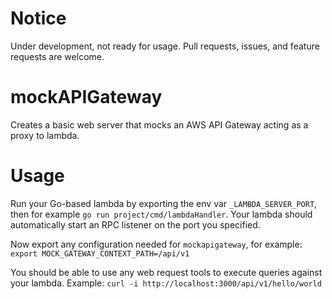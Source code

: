 # Notice

Under development, not ready for usage. Pull requests, issues, and feature requests are welcome.

# mockAPIGateway

Creates a basic web server that mocks an AWS API Gateway acting as a proxy to lambda.

# Usage

Run your Go-based lambda by exporting the env var `_LAMBDA_SERVER_PORT`, then for example `go run project/cmd/lambdaHandler`.
Your lambda should automatically start an RPC listener on the port you specified.

Now export any configuration needed for `mockapigateway`, for example: `export MOCK_GATEWAY_CONTEXT_PATH=/api/v1`

You should be able to use any web request tools to execute queries against your lambda.
Example: `curl -i http://localhost:3000/api/v1/hello/world`
